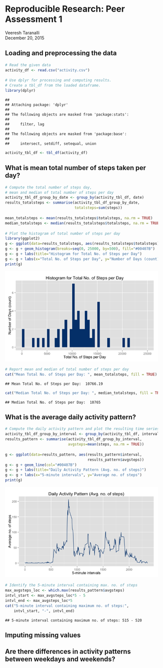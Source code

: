 # Reproducible Research: Peer Assessment 1
Veeresh Taranalli  
December 20, 2015  

## Loading and preprocessing the data

```r
# Read the given data
activity_df <- read.csv("activity.csv")   

# Use dplyr for processing and computing results.
# Create a tbl_df from the loaded dataframe.
library(dplyr)
```

```
## 
## Attaching package: 'dplyr'
## 
## The following objects are masked from 'package:stats':
## 
##     filter, lag
## 
## The following objects are masked from 'package:base':
## 
##     intersect, setdiff, setequal, union
```

```r
activity_tbl_df <- tbl_df(activity_df)
```


## What is mean total number of steps taken per day?

```r
# Compute the total number of steps day, 
# mean and median of total number of steps per day
activity_tbl_df_group_by_date <- group_by(activity_tbl_df, date)
results_totalsteps <- summarise(activity_tbl_df_group_by_date, 
                                totalsteps=sum(steps))

mean_totalsteps <- mean(results_totalsteps$totalsteps, na.rm = TRUE)
median_totalsteps <- median(results_totalsteps$totalsteps, na.rm = TRUE)

# Plot the histogram of total number of steps per day
library(ggplot2)
g <- ggplot(data=results_totalsteps, aes(results_totalsteps$totalsteps))
g <- g + geom_histogram(breaks=seq(0, 25000, by=500), fill="#00407B")
g <- g + labs(title="Histogram for Total No. of Steps per Day")
g <- g + labs(x="Total No. of Steps per Day", y="Number of Days (count)")
print(g)
```

![](PA1_template_files/figure-html/unnamed-chunk-2-1.png) 

```r
# Report mean and median of total number of steps per day
cat("Mean Total No. of Steps per Day: ", mean_totalsteps, fill = TRUE)
```

```
## Mean Total No. of Steps per Day:  10766.19
```

```r
cat("Median Total No. of Steps per Day: ", median_totalsteps, fill = TRUE)
```

```
## Median Total No. of Steps per Day:  10765
```

## What is the average daily activity pattern?

```r
# Compute the daily activity pattern and plot the resulting time series
activity_tbl_df_group_by_interval <- group_by(activity_tbl_df, interval)
results_pattern <- summarise(activity_tbl_df_group_by_interval, 
                             avgsteps=mean(steps, na.rm = TRUE))

g <- ggplot(data=results_pattern, aes(results_pattern$interval, 
                                      results_pattern$avgsteps))
g <- g + geom_line(col="#00407B")
g <- g + labs(title="Daily Activity Pattern (Avg. no. of steps)")
g <- g + labs(x="5-minute intervals", y="Average no. of steps")
print(g)
```

![](PA1_template_files/figure-html/unnamed-chunk-3-1.png) 

```r
# Identify the 5-minute interval containing max. no. of steps
max_avgsteps_loc <- which.max(results_pattern$avgsteps)
intvl_start <- max_avgsteps_loc*5 - 5
intvl_end <- max_avgsteps_loc*5
cat("5-minute interval containing maximum no. of steps:",
    intvl_start, "-", intvl_end)
```

```
## 5-minute interval containing maximum no. of steps: 515 - 520
```
## Imputing missing values



## Are there differences in activity patterns between weekdays and weekends?
